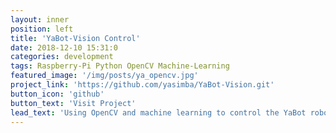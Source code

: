 ```yaml
---
layout: inner
position: left
title: 'YaBot-Vision Control'
date: 2018-12-10 15:31:0
categories: development
tags: Raspberry-Pi Python OpenCV Machine-Learning
featured_image: '/img/posts/ya_opencv.jpg'
project_link: 'https://github.com/yasimba/YaBot-Vision.git'
button_icon: 'github'
button_text: 'Visit Project'
lead_text: 'Using OpenCV and machine learning to control the YaBot robotic car'
---
```


